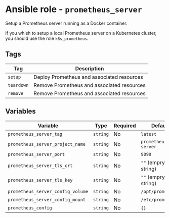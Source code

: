 # Ansible role - `prometheus_server`

Setup a Prometheus server running as a Docker container.

If you whish to setup a local Prometheus server on a Kubernetes cluster, you should use the role `k8s_prometheus`.

## Tags

| Tag        | Description                                |
|------------|--------------------------------------------|
| `setup`    | Deploy Prometheus and associated resources |
| `teardown` | Remove Prometheus and associated resources |
| `remove`   | Remove Prometheus and associated resources |

## Variables

| Variable                          | Type     | Required | Default             | Description |
|-----------------------------------|----------|----------|---------------------|-------------|
| `prometheus_server_tag`           | `string` | No       | `latest`            |             |
| `prometheus_server_project_name`  | `string` | No       | `prometheus-server` |             |
| `prometheus_server_port`          | `string` | No       | `9090`              |             |
| `prometheus_server_tls_crt`       | `string` | No       | `""` (empry string) |             |
| `prometheus_server_tls_key`       | `string` | No       | `""` (empry string) |             |
| `prometheus_server_config_volume` | `string` | No       | `/opt/prometheus`   |             |
| `prometheus_server_config_mount`  | `string` | No       | `/etc/prometheus`   |             |
| `prometheus_config`               | `string` | No       | `{}`                |             |
